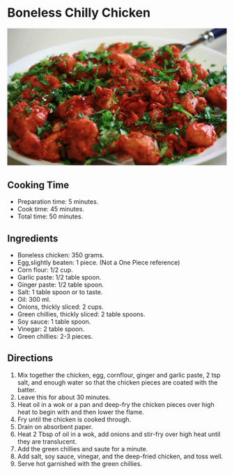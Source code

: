 # Boneless Chilly Chicken

![Boneless Chilly Chiken picture](assets/BonelessChillyChicken.png "Boneless Chilly Chicken")
## Cooking Time

  - Preparation time: 5 minutes.
  - Cook time: 45 minutes.
  - Total time: 50 minutes.

## Ingredients

  - Boneless chicken: 350 grams.
  - Egg,slightly beaten: 1 piece. (Not a One Piece reference)
  - Corn flour: 1/2 cup.
  - Garlic paste: 1/2 table spoon.
  - Ginger paste: 1/2 table spoon.
  - Salt: 1 table spoon or to taste.
  - Oil: 300 ml.
  - Onions, thickly sliced: 2 cups.
  - Green chillies, thickly sliced: 2 table spoons.
  - Soy sauce: 1 table spoon.
  - Vinegar: 2 table spoon.
  - Green chillies: 2-3 pieces.

## Directions

1. Mix together the chicken, egg, cornflour, ginger and garlic paste, 2 tsp salt, and enough water so that the chicken pieces are coated with the batter.
2. Leave this for about 30 minutes.
3. Heat oil in a wok or a pan and deep-fry the chicken pieces over high heat to begin with and then lower the flame.
4. Fry until the chicken is cooked through.
5. Drain on absorbent paper.
6. Heat 2 Tbsp of oil in a wok, add onions and stir-fry over high heat until they are translucent.
7. Add the green chillies and saute for a minute.
8. Add salt, soy sauce, vinegar, and the deep-fried chicken, and toss well.
9. Serve hot garnished with the green chillies.
